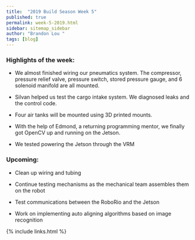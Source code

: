 ```yaml
---
title:  "2019 Build Season Week 5"
published: true
permalink: week-5-2019.html
sidebar: sitemap_sidebar
author: "Brandon Lou "
tags: [blog]
---
```

### Highlights of the week:

- We almost finished wiring our pneumatics system. The compressor, pressure relief valve, pressure switch, stored pressure gauge, and 6 solenoid manifold are all mounted.

- Silvan helped us test the cargo intake system. We diagnosed leaks and the control code.

- Four air tanks will be mounted using 3D printed mounts.

- With the help of Edmond, a returning programming mentor, we finally got OpenCV up and running on the Jetson.

- We tested powering the Jetson through the VRM

### Upcoming:

- Clean up wiring and tubing

- Continue testing mechanisms as the mechanical team assembles them on the robot

- Test communications between the RoboRio and the Jetson

- Work on implementing auto aligning algorithms based on image recognition

{% include links.html %}
